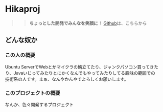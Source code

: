 # Hikaproj
>> **ちょっとした開発でみんなを笑顔に！**
[Github](https://github.com/hikaproj)は、こちらから
## どんな奴か
### この人の概要
Ubuntu ServerでWebとかマイクラの鯖立てたり、ジャンクパソコン買ってきたり、Javaいじってみたりとにかくなんでもやってみたりしてる趣味の範囲での技術系の人です。まぁ、なんやかんやでよろしくお願いします。
### このプロジェクトの概要
なんか、色々開発するプロジェクト